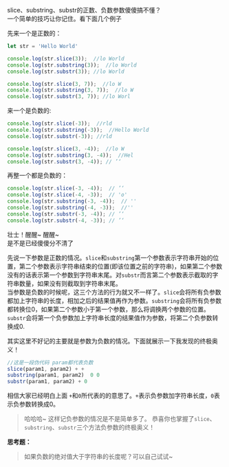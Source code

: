 slice、substring、substr的正数、负数参数傻傻搞不懂？  
一个简单的技巧让你记住。看下面几个例子

先来一个是正数的：
```js
let str = 'Hello World'

console.log(str.slice(3));  //lo World
console.log(str.substring(3));  //lo World
console.log(str.substr(3)); //lo World

console.log(str.slice(3, 7));  //lo W
console.log(str.substring(3, 7));  //lo W
console.log(str.substr(3, 7)); //lo Worl
```
来一个是负数的:
```js
console.log(str.slice(-3));  //rld
console.log(str.substring(-3));  //Hello World
console.log(str.substr(-3)); //rld

console.log(str.slice(3, -4));  //lo W
console.log(str.substring(3, -4));  //Hel
console.log(str.substr(3, -4)); // ’‘
```
再整一个都是负数的：
```js
console.log(str.slice(-3, -4));  // ’‘ 
console.log(str.slice(-4, -3));  // 'o' 
console.log(str.substring(-3, -4));  // '' 
console.log(str.substring(-4, -3));  //'' 
console.log(str.substr(-3, -4)); // ’‘ 
console.log(str.substr(-4, -3)); // ’‘ 
```
壮士！醒醒~ 醒醒~  
是不是已经傻傻分不清了

先说一下参数是正数的情况。`slice`和`substring`第一个参数表示字符串开始的位置，第二个参数表示字符串结束的位置(即该位置之前的字符串)，如果第二个参数没有的话表示第一个参数到字符串末尾。对`substr`而言第二个参数表示截取的字符串数量，如果没有则截取到字符串末尾。  
当参数是负数的时候呢，这三个方法的行为就又不一样了。`slice`会将所有负参数都加上字符串的长度，相加之后的结果值再作为参数。`substring`会将所有负参数都转换位0，如果第二个参数小于第一个参数，那么将调换两个参数的位置。`substr`会将第一个负参数加上字符串长度的结果值作为参数，将第二个负参数转换成0.  

其实这里不好记的主要就是参数为负数的情况。下面就展示一下我发现的终极奥义！

```js
//这是一段伪代码 param都代表负数
slice(param1, param2) + +
substring(param1, param2)  0 0
substr(param1, param2) + 0
```
相信大家已经明白上面 `+`和`0`所代表的的意思了。`+`表示负参数加字符串长度，`0`表示负参数转换成0。
>哈哈哈~ 这样记负参数的情况是不是简单多了。 恭喜你也掌握了`slice`、`substring`、`substr`三个方法负参数的终极奥义！

**思考题：**
>如果负数的绝对值大于字符串的长度呢？可以自己试试~


